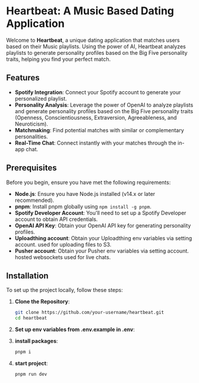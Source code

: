 # Heartbeat: A Music Based Dating Application

Welcome to **Heartbeat**, a unique dating application that matches users based on their Music playlists. Using the power of AI, Heartbeat analyzes playlists to generate personality profiles based on the Big Five personality traits, helping you find your perfect match.

## Features

- **Spotify Integration**: Connect your Spotify account to generate your personalized playlist.
- **Personality Analysis**: Leverage the power of OpenAI to analyze playlists and generate personality profiles based on the Big Five personality traits (Openness, Conscientiousness, Extraversion, Agreeableness, and Neuroticism).
- **Matchmaking**: Find potential matches with similar or complementary personalities.
- **Real-Time Chat**: Connect instantly with your matches through the in-app chat.


## Prerequisites

Before you begin, ensure you have met the following requirements:

- **Node.js**: Ensure you have Node.js installed (v14.x or later recommended).
- **pnpm**: Install pnpm globally using `npm install -g pnpm`.
- **Spotify Developer Account**: You'll need to set up a Spotify Developer account to obtain API credentials.
- **OpenAI API Key**: Obtain your OpenAI API key for generating personality profiles.
- **Uploadthing account**: Obtain your Uploadthing env variables via setting account. used for uploading files to S3.
- **Pusher account**: Obtain your Pusher env variables via setting account. hosted websockets used for live chats.


## Installation

To set up the project locally, follow these steps:

1. **Clone the Repository**:
   ```bash
   git clone https://github.com/your-username/heartbeat.git
   cd heartbeat

2. **Set up env variables from .env.example in .env**:

3. **install packages**:
   ```bash
   pnpm i

4. **start project**:
   ```bash
   pnpm run dev
